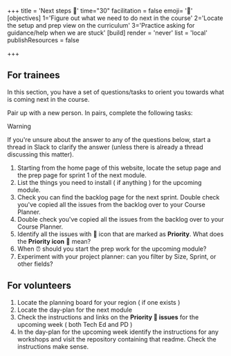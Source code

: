 +++
title = 'Next steps 👣'
time="30"
facilitation = false
emoji= '🧩'
[objectives]
    1='Figure out what we need to do next in the course'
    2='Locate the setup and prep view on the curriculum'
    3='Practice asking for guidance/help when we are stuck'
[build]
  render = 'never'
  list = 'local'
  publishResources = false

+++

## For trainees

In this section, you have a set of questions/tasks to orient you towards what is coming next in the course.

Pair up with a new person. In pairs, complete the following tasks:

> [!WARNING]
> If you're unsure about the answer to any of the questions below, start a thread in Slack to clarify the answer (unless there is already a thread discussing this matter).

1. Starting from the home page of this website, locate the setup page and the prep page for sprint 1 of the next module.
1. List the things you need to install ( if anything ) for the upcoming module.
1. Check you can find the backlog page for the next sprint. Double check you've copied all the issues from the backlog over to your Course Planner.
1. Double check you've copied all the issues from the backlog over to your Course Planner.
1. Identify all the issues with 🔑 icon that are marked as **Priority**. What does the **Priority icon** 🔑 mean?
1. When ⏰ should you start the prep work for the upcoming module?
1. Experiment with your project planner: can you filter by Size, Sprint, or other fields?

## For volunteers

1. Locate the planning board for your region ( if one exists )
1. Locate the day-plan for the next module
1. Check the instructions and links on the **Priority 🔑 issues** for the upcoming week ( both Tech Ed and PD )
1. In the day-plan for the upcoming week identify the instructions for any workshops and visit the repository containing that readme. Check the instructions make sense.
